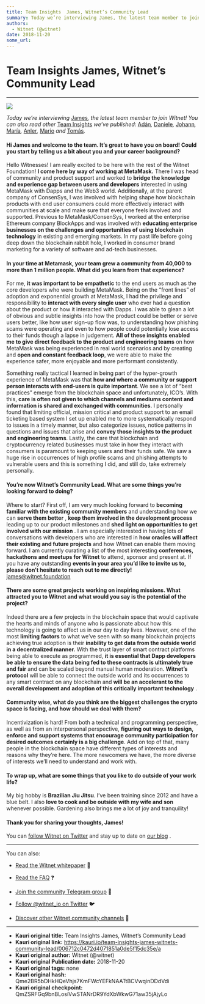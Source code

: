 ```yaml
---
title: Team Insights  James, Witnet’s Community Lead
summary: Today we’re interviewing James, the latest team member to join Witnet! You can also read other Team Insights we’ve published- Adán, Daniele, Johann, María, Anler, Mario and Tomás. Hi James and welcome to the team. It’s great to have you on board! Could you start by telling us a bit about you and your career background? Hello Witnesses! I am really excited to be here with the rest of the Witnet Foundation! I come here by way of working at MetaMask. There I was head of community and product suppor
authors:
  - Witnet (@witnet)
date: 2018-11-20
some_url: 
---
```


# Team Insights  James, Witnet’s Community Lead



----


![](https://cdn-images-1.medium.com/max/1200/1*04M6NUQeE7mAzVodP6IX3Q.jpeg)

 
_Today we’re interviewing_ [James](https://twitter.com/jrmoreau)_, the latest team member to join Witnet! You can also read other_ [Team Insights](https://medium.com/witnet/tagged/team) _we’ve published:_ [Adán](https://medium.com/witnet/team-insights-ad%C3%A1n-witnets-tech-lead-368102102ff6)_,_ [Daniele](https://medium.com/witnet/team-insights-daniele-witnets-operations-lead-6a72c8da8268)_,_ [Johann](https://medium.com/witnet/team-insights-daniele-witnets-operations-lead-6a72c8da8268)_,_ [María](https://medium.com/witnet/team-insights-mar%C3%ADa-back-end-engineer-27fef70af1d1)_,_ [Anler](https://medium.com/witnet/team-insights-anler-back-end-engineer-and-functional-programmer-eca357baef47)_,_ [Mario](https://medium.com/witnet/team-insights-mario-full-stack-engineer-and-scrum-master-e0d6f9e7c70c) _and_ [Tomás](https://medium.com/witnet/team-insights-tom%C3%A1s-full-stack-developer-49dd5bf91ca2)_._
 

#### Hi James and welcome to the team. It’s great to have you on board! Could you start by telling us a bit about you and your career background?
Hello Witnesses! I am really excited to be here with the rest of the Witnet Foundation! 
**I come here by way of working at MetaMask.**
 There I was head of community and product support and worked to 
**bridge the knowledge and experience gap between users and developers**
 interested in using MetaMask with Dapps and the Web3 world. Additionally, at the parent company of ConsenSys, I was involved with helping shape how blockchain products with end user consumers could more effectively interact with communities at scale and make sure that everyone feels involved and supported. Previous to MetaMask/ConsenSys, I worked at the enterprise Ethereum company BlockApps and was involved with 
**educating enterprise businesses on the challenges and opportunities of using blockchain technology**
 in existing and emerging markets. In my past life before going deep down the blockchain rabbit hole, I worked in consumer brand marketing for a variety of software and ad-tech businesses.

#### In your time at Metamask, your team grew a community from 40,000 to more than 1 million people. What did you learn from that experience?
For me, **it was important to be empathetic**
 to the end users as much as the core developers who were building MetaMask. Being on the “front lines” of adoption and exponential growth at MetaMask, I had the privilege and responsibility to 
**interact with every single user**
 who ever had a question about the product or how it interacted with Dapps. I was able to glean a lot of obvious and subtle insights into how the product could be better or serve users better, like how user sign-up flow was, to understanding how phishing scams were operating and even to how people could potentially lose access to their funds though a lapse in judgement. 
**All of these insights enabled me to give direct feedback to the product and engineering teams**
 on how MetaMask was being experienced in real world scenarios and by creating and 
**open and constant feedback loop**, we were able to make the experience safer, more enjoyable and more performant consistently.

Something really tactical I learned in being part of the hyper-growth experience of MetaMask was that 
**how and where a community or support person interacts with end-users is quite important**. We see a lot of “best practices” emerge from the blockchain space and unfortunately, ICO’s. With this, 
**care is often not given to which channels and mediums content and information is shared and exchanged with communities**. I personally found that limiting official, mission critical and product support to an email ticketing based system I set up enabled me to more systematically respond to issues in a timely manner, but also categorize issues, notice patterns in questions and issues that arise and 
**convey those insights to the product and engineering teams**. Lastly, the care that blockchain and cryptocurrency related businesses must take in how they interact with consumers is paramount to keeping users and their funds safe. We saw a huge rise in occurrences of high profile scams and phishing attempts to vulnerable users and this is something I did, and still do, take extremely personally.

#### You’re now Witnet’s Community Lead. What are some things you’re looking forward to doing?
Where to start? First off, I am very much looking forward to 
**becoming familiar with the existing community members**
 and understanding how we can 
**serve them better**
 , 
**keep them involved in the development process**
 leading up to our product milestones and 
**shed light on opportunities to get involved with our mission**
 .
I am especially interested in having lots of conversations with developers who are interested in 
**how oracles will affect their existing and future projects**
 and how Witnet can enable them moving forward.
I am currently curating a list of the most interesting 
**conferences, hackathons and meetups for Witnet**
 to attend, sponsor and present at. If you have any outstanding 
**events in your area you’d like to invite us to, please don’t hesitate to reach out to me directly!**  
[james@witnet.foundation](mailto:james@witnet.foundation)
 

#### There are some great projects working on inspiring missions. What attracted you to Witnet and what would you say is the potential of the project?
Indeed there are a few projects in the blockchain space that would captivate the hearts and minds of anyone who is passionate about how this technology is going to affect us in our day to day lives. However, one of the most 
**limiting factors**
 to what we’ve seen with so many blockchain projects achieving true adoption is their 
**inability to get data from the outside world in a decentralized manner.**
 With the trust layer of smart contract platforms being able to execute as programmed, 
**it is essential that Dapp developers be able to ensure the data being fed to these contracts is ultimately true and fair**
 and can be scaled beyond manual human moderation. 
**Witnet’s protocol**
 will be able to connect the outside world and its occurrences to any smart contract on any blockchain and 
**will be an accelerant to the overall development and adoption of this critically important technology**
 .

#### Community wise, what do you think are the biggest challenges the crypto space is facing, and how should we deal with them?
Incentivization is hard! From both a technical and programming perspective, as well as from an interpersonal perspective, 
**figuring out ways to design, enforce and support systems that encourage community participation for desired outcomes certainly is a big challenge**. Add on top of that, many people in the blockchain space have different types of interests and reasons why they’re here. The more newcomers we have, the more diverse of interests we’ll need to understand and work with.

#### To wrap up, what are some things that you like to do outside of your work life?
My big hobby is 
**Brazilian Jiu Jitsu**. I’ve been training since 2012 and have a blue belt. I also 
**love to cook and be outside with my wife and son**
 whenever possible. Gardening also brings me a lot of joy and tranquility!

#### Thank you for sharing your thoughts, James!
You can 
[follow Witnet on Twitter](http://twitter.com/witnet_io)
 and stay up to date on 
[our blog](http://medium.com/witnet)
 .

----

You can also:



 *  [Read the Witnet whitepaper](https://witnet.io/static/witnet-whitepaper.pdf) 📃

 *  [Read the FAQ](https://witnet.io/#/faq) ❓

 *  [Join the community Telegram group](https://t.me/witnetio) 💬

 *  [Follow @witnet_io on Twitter](https://twitter.com/witnet_io) 🐦

 *  [Discover other Witnet community channels](https://witnet.io/#/contact) 👥



---

- **Kauri original title:** Team Insights  James, Witnet’s Community Lead
- **Kauri original link:** https://kauri.io/team-insights-james-witnets-community-lead/006712c0472d4071851a0de5f15dc35e/a
- **Kauri original author:** Witnet (@witnet)
- **Kauri original Publication date:** 2018-11-20
- **Kauri original tags:** none
- **Kauri original hash:** Qme2BR5bDHkHQeVhjs7KmFWcYEFkNAATtBCVwqinDDdVdi
- **Kauri original checkpoint:** QmZSRFGq9bnBLosiVwSTANrDR9YdXbWkwG71aw35jAjyLo



